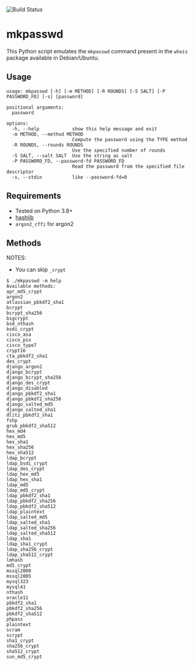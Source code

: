 ![Build Status](https://github.com/ricardobranco777/mkpasswd/actions/workflows/ci.yml/badge.svg)

# mkpasswd

This Python script emulates the `mkpasswd` command present in the `whois` package available in Debian/Ubuntu.

## Usage

```
usage: mkpasswd [-h] [-m METHOD] [-R ROUNDS] [-S SALT] [-P PASSWORD_FD] [-s] [password]

positional arguments:
  password

options:
  -h, --help            show this help message and exit
  -m METHOD, --method METHOD
                        Compute the password using the TYPE method
  -R ROUNDS, --rounds ROUNDS
                        Use the specified number of rounds
  -S SALT, --salt SALT  Use the string as salt
  -P PASSWORD_FD, --password-fd PASSWORD_FD
                        Read the password from the specified file descriptor
  -s, --stdin           like --password-fd=0
```

## Requirements

- Tested on Python 3.8+
- [hashlib](https://passlib.readthedocs.io/)
- `argon2_cffi` for argon2

## Methods

NOTES:
  - You can skip `_crypt`

```
$ ./mkpasswd -m help
Available methods:
apr_md5_crypt
argon2
atlassian_pbkdf2_sha1
bcrypt
bcrypt_sha256
bigcrypt
bsd_nthash
bsdi_crypt
cisco_asa
cisco_pix
cisco_type7
crypt16
cta_pbkdf2_sha1
des_crypt
django_argon2
django_bcrypt
django_bcrypt_sha256
django_des_crypt
django_disabled
django_pbkdf2_sha1
django_pbkdf2_sha256
django_salted_md5
django_salted_sha1
dlitz_pbkdf2_sha1
fshp
grub_pbkdf2_sha512
hex_md4
hex_md5
hex_sha1
hex_sha256
hex_sha512
ldap_bcrypt
ldap_bsdi_crypt
ldap_des_crypt
ldap_hex_md5
ldap_hex_sha1
ldap_md5
ldap_md5_crypt
ldap_pbkdf2_sha1
ldap_pbkdf2_sha256
ldap_pbkdf2_sha512
ldap_plaintext
ldap_salted_md5
ldap_salted_sha1
ldap_salted_sha256
ldap_salted_sha512
ldap_sha1
ldap_sha1_crypt
ldap_sha256_crypt
ldap_sha512_crypt
lmhash
md5_crypt
mssql2000
mssql2005
mysql323
mysql41
nthash
oracle11
pbkdf2_sha1
pbkdf2_sha256
pbkdf2_sha512
phpass
plaintext
scram
scrypt
sha1_crypt
sha256_crypt
sha512_crypt
sun_md5_crypt
```

